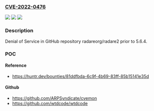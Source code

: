### [CVE-2022-0476](https://cve.mitre.org/cgi-bin/cvename.cgi?name=CVE-2022-0476)
![](https://img.shields.io/static/v1?label=Product&message=radareorg%2Fradare2&color=blue)
![](https://img.shields.io/static/v1?label=Version&message=n%2Fa&color=blue)
![](https://img.shields.io/static/v1?label=Vulnerability&message=CWE-400%20Uncontrolled%20Resource%20Consumption&color=brighgreen)

### Description

Denial of Service in GitHub repository radareorg/radare2 prior to 5.6.4.

### POC

#### Reference
- https://huntr.dev/bounties/81ddfbda-6c9f-4b69-83ff-85b15141e35d

#### Github
- https://github.com/ARPSyndicate/cvemon
- https://github.com/wtdcode/wtdcode

